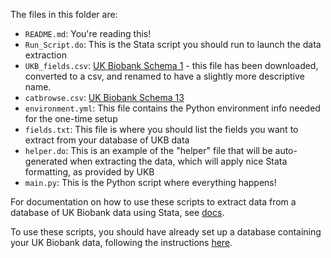 The files in this folder are:

* `README.md`: You're reading this!
*  `Run_Script.do`: This is the Stata script you should run to launch the data extraction
* `UKB_fields.csv`: [UK Biobank Schema 1](https://biobank.ndph.ox.ac.uk/showcase/schema.cgi?id=1) - this file has been downloaded, converted to a csv, and renamed to have a slightly more descriptive name.
* `catbrowse.csv`: [UK Biobank Schema 13](https://biobank.ndph.ox.ac.uk/showcase/schema.cgi?id=13)
* `environment.yml`: This file contains the Python environment info needed for the one-time setup
* `fields.txt`: This file is where you should list the fields you want to extract from your database of UKB data
* `helper.do`: This is an example of the "helper" file that will be auto-generated when extracting the data, which will apply nice Stata formatting, as provided by UKB
* `main.py`: This is the Python script where everything happens!

For documentation on how to use these scripts to extract data from a database of UK Biobank data using Stata, see [docs](https://2cjenn.github.io/UKB_database/stata.html).

To use these scripts, you should have already set up a database containing your UK Biobank data, following the instructions [here](https://2cjenn.github.io/UKB_database/database.html).